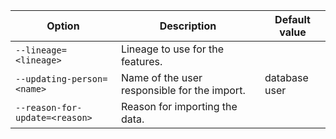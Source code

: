 | Option                         | Description                                  | Default value |
|--------------------------------|----------------------------------------------|---------------|
| `--lineage=<lineage>`          | Lineage to use for the features.             |               |
| `--updating-person=<name>`     | Name of the user responsible for the import. | database user |
| `--reason-for-update=<reason>` | Reason for importing the data.               |               |
